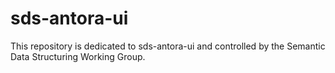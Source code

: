 # sds-antora-ui
This repository is dedicated to sds-antora-ui and controlled by the Semantic Data Structuring Working Group.


